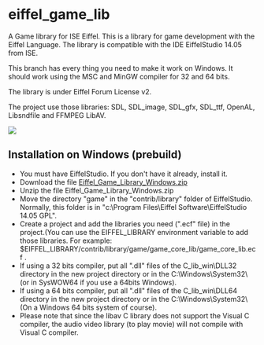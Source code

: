 eiffel_game_lib
===============

A Game library for ISE Eiffel.
This is a library for game development with the Eiffel Language. The library is compatible with the IDE EiffelStudio 14.05 from ISE.

This branch has every thing you need to make it work on Windows. It should work using the MSC and MinGW compiler for 32 and 64 bits.

The library is under Eiffel Forum License v2.

The project use those libraries: SDL, SDL_image, SDL_gfx, SDL_ttf, OpenAL, Libsndfile and FFMPEG LibAV.

[<img src="http://api.flattr.com/button/flattr-badge-large.png">](http://flattr.com/thing/971297/Eiffel-Game-Library)

Installation on Windows (prebuild)
----------------------------------

* You must have EiffelStudio. If you don't have it already, install it.
* Download the file [Eiffel_Game_Library_Windows.zip](https://github.com/tioui/eiffel_game_lib/raw/40abacf6d7321965fa0c934109957abf4228f117/Eiffel_Game_Library_Windows.zip)
* Unzip the file Eiffel_Game_Library_Windows.zip
* Move the directory "game" in the "contrib/library" folder of EiffelStudio. Normally, this folder is in "c:\Program Files\Eiffel Software\EiffelStudio 14.05 GPL\".
* Create a project and add the libraries you need (".ecf" file) in the project.(You can use the EIFFEL_LIBRARY environment variable to add those libraries. For example: $EIFFEL_LIBRARY/contrib/library/game/game_core_lib/game_core_lib.ecf .
* If using a 32 bits compiler, put all ".dll" files of the C_lib_win\DLL32 directory in the new project directory or in the C:\Windows\System32\ (or in SysWOW64 if you use a 64bits Windows).
* If using a 64 bits compiler, put all ".dll" files of the C_lib_win\DLL64 directory in the new project directory or in the C:\Windows\System32\ (On a Windows 64 bits system of course).
* Please note that since the libav C library does not support the Visual C compiler, the audio video library (to play movie) will not compile with Visual C compiler.
